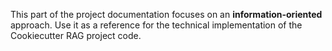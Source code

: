 This part of the project documentation focuses on
an **information-oriented** approach. Use it as a
reference for the technical implementation of the
Cookiecutter RAG project code.